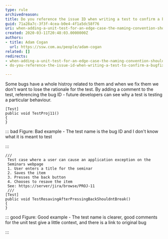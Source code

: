 ```yaml
---
type: rule
archivedreason: 
title: Do you reference the issue ID when writing a test to confirm a bugfix?
guid: 71a28a7c-3f3f-4cea-b0e4-4f1a5dc58f76
uri: when-adding-a-unit-test-for-an-edge-case-the-naming-convention-should-be-the-issue-id
created: 2020-03-11T20:48:03.0000000Z
authors:
- title: Adam Cogan
  url: https://ssw.com.au/people/adam-cogan
related: []
redirects:
- when-adding-a-unit-test-for-an-edge-case-the-naming-convention-should-be-the-issue-id
- do-you-reference-the-issue-id-when-writing-a-test-to-confirm-a-bugfix

---
```


Some bugs have a whole histroy related to them and when we fix them we don't want to lose the rationale for the test. By adding a comment to the test, referencing the bug ID - future developers can see why a test is testing a particular behaviour.

<!--endintro-->



```
[Test]
public void TestProj11()
{
}
```




::: bad
Figure: Bad example - The test name is the bug ID and I don't know what it is meant to test

:::



```
///
 Test case where a user can cause an application exception on the
 Seminars webpage
 1. User enters a title for the seminar
 2. Saves the item
 3. Presses the back button
 4. Chooses to resave the item
 See: https://server/jira/browse/PROJ-11
 ///
[Test]
public void TestResavingAfterPressingBackShouldntBreak()
{
}
```




::: good
Figure: Good example - The test name is clearer, good comments for the unit test give a little context, and there is a link to original bug

:::
